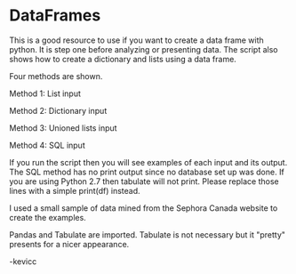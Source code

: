# DataFrames

This is a good resource to use if you want to create a data frame with python. It is step one before analyzing or presenting data. The script also shows how to create a dictionary and lists using a data frame. 

Four methods are shown.

Method 1: List input

Method 2: Dictionary input

Method 3: Unioned lists input

Method 4: SQL input

If you run the script then you will see examples of each input and its output. The SQL method has no print output since no database set up was done. If you are using Python 2.7 then tabulate will not print. Please replace those lines with a simple print(df) instead.

I used a small sample of data mined from the Sephora Canada website to create the examples. 

Pandas and Tabulate are imported. Tabulate is not necessary but it "pretty" presents for a nicer appearance.

-kevicc
